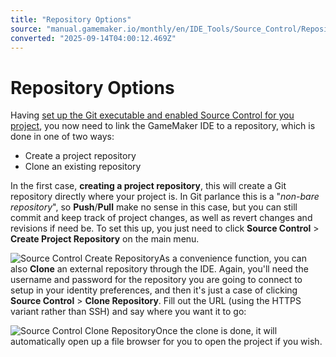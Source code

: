 ```yaml
---
title: "Repository Options"
source: "manual.gamemaker.io/monthly/en/IDE_Tools/Source_Control/Repository_Options.htm"
converted: "2025-09-14T04:00:12.469Z"
---
```


# Repository Options

Having [set up the Git executable and enabled Source Control for you project](Setting_Up_Git_Plugin.md), you now need to link the GameMaker IDE to a repository, which is done in one of two ways:

-   Create a project repository
-   Clone an existing repository

In the first case, **creating a project repository**, this will create a Git repository directly where your project is. In Git parlance this is a "_non-bare repository_", so **Push**/**Pull** make no sense in this case, but you can still commit and keep track of project changes, as well as revert changes and revisions if need be. To set this up, you just need to click **Source Control** > **Create Project Repository** on the main menu.

![Source Control Create Repository](../../assets/Images/IDE%20Tools/SCM_CreateProjectRepository.png)As a convenience function, you can also **Clone** an external repository through the IDE. Again, you'll need the username and password for the repository you are going to connect to setup in your identity preferences, and then it's just a case of clicking **Source Control** > **Clone Repository**. Fill out the URL (using the HTTPS variant rather than SSH) and say where you want it to go:

![Source Control Clone Repository](../../assets/Images/IDE%20Tools/SCM_CloneRepository.png)Once the clone is done, it will automatically open up a file browser for you to open the project if you wish.